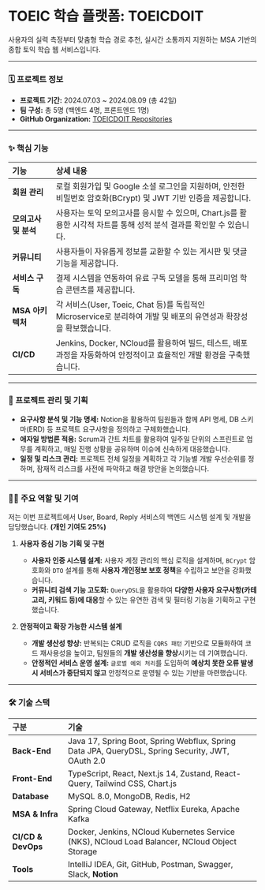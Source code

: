 # TOEIC 학습 플랫폼: TOEICDOIT
사용자의 실력 측정부터 맞춤형 학습 경로 추천, 실시간 소통까지 지원하는 MSA 기반의 종합 토익 학습 웹 서비스입니다.

---

### 🗓️ 프로젝트 정보
* **프로젝트 기간:** 2024.07.03 ~ 2024.08.09 (총 42일)
* **팀 구성:** 총 5명 (백엔드 4명, 프론트엔드 1명)
* **GitHub Organization:** [TOEICDOIT Repositories](https://github.com/orgs/TOEICDOIT/repositories)

---

### ✨ 핵심 기능
| 기능 | 상세 내용 |
| :--- | :--- |
| **회원 관리** | 로컬 회원가입 및 Google 소셜 로그인을 지원하며, 안전한 비밀번호 암호화(BCrypt) 및 JWT 기반 인증을 제공합니다. |
| **모의고사 및 분석** | 사용자는 토익 모의고사를 응시할 수 있으며, Chart.js를 활용한 시각적 차트를 통해 성적 분석 결과를 확인할 수 있습니다. |
| **커뮤니티** | 사용자들이 자유롭게 정보를 교환할 수 있는 게시판 및 댓글 기능을 제공합니다. |
| **서비스 구독** | 결제 시스템을 연동하여 유료 구독 모델을 통해 프리미엄 학습 콘텐츠를 제공합니다. |
| **MSA 아키텍처** | 각 서비스(User, Toeic, Chat 등)를 독립적인 Microservice로 분리하여 개발 및 배포의 유연성과 확장성을 확보했습니다. |
| **CI/CD** | Jenkins, Docker, NCloud를 활용하여 빌드, 테스트, 배포 과정을 자동화하여 안정적이고 효율적인 개발 환경을 구축했습니다. |

---

### 🚀 프로젝트 관리 및 기획
* **요구사항 분석 및 기능 명세:** Notion을 활용하여 팀원들과 함께 API 명세, DB 스키마(ERD) 등 프로젝트 요구사항을 정의하고 구체화했습니다.
* **애자일 방법론 적용:** Scrum과 간트 차트를 활용하여 일주일 단위의 스프린트로 업무를 계획하고, 매일 진행 상황을 공유하며 이슈에 신속하게 대응했습니다.
* **일정 및 리스크 관리:** 프로젝트 전체 일정을 계획하고 각 기능별 개발 우선순위를 정하며, 잠재적 리스크를 사전에 파악하고 해결 방안을 논의했습니다.

---

### 👨‍💻 주요 역할 및 기여
저는 이번 프로젝트에서 User, Board, Reply 서비스의 백엔드 시스템 설계 및 개발을 담당했습니다. **(개인 기여도 25%)**

1.  **사용자 중심 기능 기획 및 구현**
    * **사용자 인증 시스템 설계:** 사용자 계정 관리의 핵심 로직을 설계하며, `BCrypt` 암호화와 `DTO` 설계를 통해 **사용자 개인정보 보호 정책**을 수립하고 보안을 강화했습니다.
    * **커뮤니티 검색 기능 고도화:** `QueryDSL`을 활용하여 **다양한 사용자 요구사항(카테고리, 키워드 등)에 대응**할 수 있는 유연한 검색 및 필터링 기능을 기획하고 구현했습니다.

2.  **안정적이고 확장 가능한 시스템 설계**
    * **개발 생산성 향상:** 반복되는 CRUD 로직을 `CQRS 패턴` 기반으로 모듈화하여 코드 재사용성을 높이고, 팀원들의 **개발 생산성을 향상**시키는 데 기여했습니다.
    * **안정적인 서비스 운영 설계:** `글로벌 예외 처리`를 도입하여 **예상치 못한 오류 발생 시 서비스가 중단되지 않고** 안정적으로 운영될 수 있는 기반을 마련했습니다.

---

### 🛠️ 기술 스택
| 구분 | 기술 |
| :--- | :--- |
| **Back-End** | Java 17, Spring Boot, Spring Webflux, Spring Data JPA, QueryDSL, Spring Security, JWT, OAuth 2.0 |
| **Front-End** | TypeScript, React, Next.js 14, Zustand, React-Query, Tailwind CSS, Chart.js |
| **Database** | MySQL 8.0, MongoDB, Redis, H2 |
| **MSA & Infra** | Spring Cloud Gateway, Netflix Eureka, Apache Kafka |
| **CI/CD & DevOps**| Docker, Jenkins, NCloud Kubernetes Service (NKS), NCloud Load Balancer, NCloud Object Storage |
| **Tools** | IntelliJ IDEA, Git, GitHub, Postman, Swagger, Slack, **Notion** |
